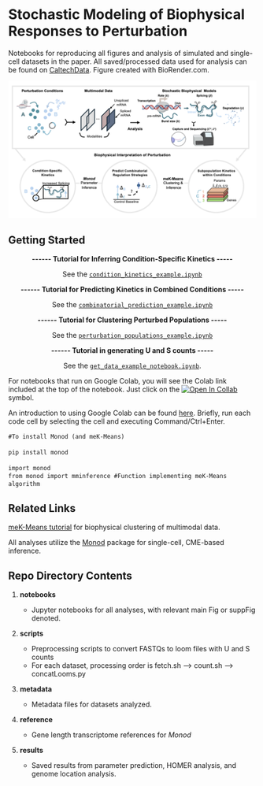 # Stochastic Modeling of Biophysical Responses to Perturbation

Notebooks for reproducing all figures and analysis of simulated and single-cell datasets in the paper. All saved/processed data used for analysis can be found on [CaltechData](https://data.caltech.edu/search?q=%20%2Btara%20%2Bchari%20%2Bstochastic&l=list&p=1&s=10&sort=bestmatch). Figure created with BioRender.com.
<div align="center"><img src="https://github.com/pachterlab/CGP_2024_2/blob/main/intro_fig.png" width=600/></div>

## Getting Started
<div align="center">

<b>------ Tutorial for Inferring Condition-Specific Kinetics -----</b>

See the [`condition_kinetics_example.ipynb`](https://github.com/pachterlab/CGP_2024_2/blob/main/condition_kinetics_example.ipynb)

</div>

<div align="center">

<b>------ Tutorial for Predicting Kinetics in Combined Conditions -----</b>

See the [`combinatorial_prediction_example.ipynb`](https://github.com/pachterlab/CGP_2024_2/blob/main/combinatorial_prediction_example.ipynb)

</div>

<div align="center">

<b>------ Tutorial for Clustering Perturbed Populations -----</b>

See the [`perturbation_populations_example.ipynb`](https://github.com/pachterlab/CGP_2024_2/blob/main/perturbation_populations_example.ipynb)

</div>



<div align="center">
   
<b>------ Tutorial in generating U and S counts -----</b>
   
See the [`get_data_example_notebook.ipynb`](https://github.com/tarachari3/CGP_2023/blob/main/get_data_example_notebook.ipynb).

</div>


For notebooks that run on Google Colab, you will see the Colab link included at the top of the notebook. Just click on the [![Open In Collab](https://colab.research.google.com/assets/colab-badge.svg)](https://colab.research.google.com) symbol.

An introduction to using Google Colab can be found [here](https://colab.research.google.com). Briefly, run each code cell by selecting the cell and executing Command/Ctrl+Enter.

```
#To install Monod (and meK-Means)

pip install monod

import monod
from monod import mminference #Function implementing meK-Means algorithm
```

## Related Links

[meK-Means tutorial](https://monod-examples.readthedocs.io/en/latest/) for biophysical clustering of multimodal data.

All analyses utilize the [Monod](https://monod-examples.readthedocs.io/en/latest/) package for single-cell, CME-based inference.

## Repo Directory Contents
1) **notebooks**
    * Jupyter notebooks for all analyses, with relevant main Fig or suppFig denoted.
   
3) **scripts**
    * Preprocessing scripts to convert FASTQs to loom files with U and S counts
    * For each dataset, processing order is fetch.sh --> count.sh --> concatLooms.py

5) **metadata** 
    * Metadata files for datasets analyzed.
  
6) **reference** 
    * Gene length transcriptome references for *Monod*

7) **results**
    * Saved results from parameter prediction, HOMER analysis, and genome location analysis.



